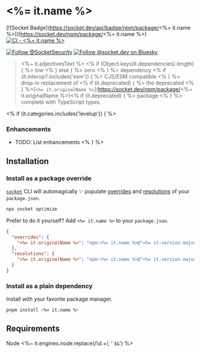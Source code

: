 # <%= it.name %>

[![Socket Badge](https://socket.dev/api/badge/npm/package/<%= it.name %>)](https://socket.dev/npm/package/<%= it.name %>)
[![CI - <%= it.name %>](https://github.com/SocketDev/socket-registry/actions/workflows/ci.yml/badge.svg)](https://github.com/SocketDev/socket-registry/actions/workflows/ci.yml)

[![Follow @SocketSecurity](https://img.shields.io/twitter/follow/SocketSecurity?style=social)](https://twitter.com/SocketSecurity)
[![Follow @socket.dev on Bluesky](https://img.shields.io/badge/Follow-@socket.dev-1DA1F2?style=social&logo=bluesky)](https://bsky.app/profile/socket.dev)

><%~ it.adjectivesText %>
<% if (Object.keys(it.dependencies).length) { %> low <% } else { %> zero <% } %>
dependency <% if (it.interop?.includes('esm')) { %> CJS/ESM compatible <% } %>
drop-in replacement of <% if (it.deprecated) { %> the deprecated <% } %>[`<%= it.originalName %>`](https://socket.dev/npm/package/<%= it.originalName %>)<% if (it.deprecated) { %> package <% } %> complete with TypeScript types.

<% if (it.categories.includes('levelup')) { %>
### Enhancements

  - TODO: List enhancements
<% } %>

## Installation

### Install as a package override

[`socket`](https://socket.dev/npm/package/socket)
CLI will automagically ✨ populate
[overrides](https://docs.npmjs.com/cli/v9/configuring-npm/package-json#overrides)
and [resolutions](https://yarnpkg.com/configuration/manifest#resolutions)
of your `package.json`.

```sh
npx socket optimize
```

Prefer to do it yourself? Add `<%= it.name %>`
to your `package.json`.

```json
{
  "overrides": {
    "<%= it.originalName %>": "npm:<%= it.name %>@^<%= it.version.major %>"
  },
  "resolutions": {
    "<%= it.originalName %>": "npm:<%= it.name %>@^<%= it.version.major %>"
  }
}
```

### Install as a plain dependency

Install with your favorite package manager.

```sh
pnpm install <%= it.name %>

```

## Requirements

Node <%~ it.engines.node.replace(/\d.+/, ' `$&`') %>
